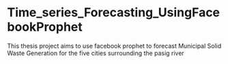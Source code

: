 # Time_series_Forecasting_UsingFacebookProphet
This thesis project aims to use facebook prophet to forecast Municipal Solid Waste Generation for the five cities surrounding the pasig river
